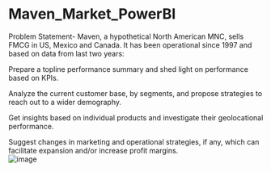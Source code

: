 # Maven_Market_PowerBI

Problem Statement-
Maven, a hypothetical North American MNC, sells FMCG in US, Mexico and Canada. It has been operational since 1997 and based on data from last two years:

Prepare a topline performance summary and shed light on performance based on KPIs.

Analyze the current customer base, by segments, and propose strategies to reach out to a wider demography. 

Get insights based on individual products and investigate their geolocational performance. 

Suggest changes in marketing and operational strategies, if any, which can facilitate expansion and/or increase profit margins.  
![image](https://user-images.githubusercontent.com/120978882/234065243-4f23279e-10c5-472b-960a-6e35bab69765.png)
